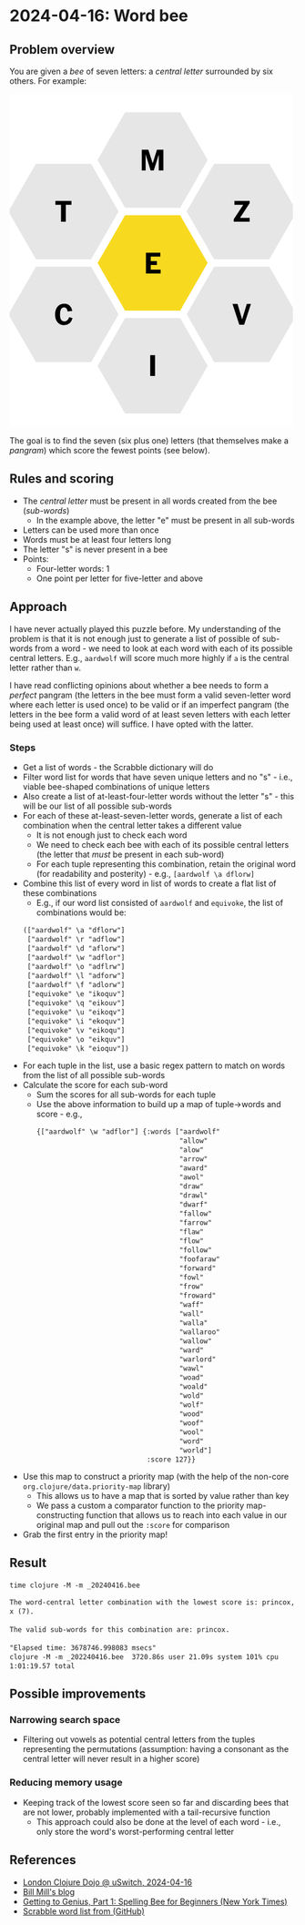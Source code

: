 # 2024-04-16: Word bee

## Problem overview

You are given a _bee_ of seven letters: a _central letter_ surrounded by six others. For example:

!["Word bee"](./img.png "Word bee")

The goal is to find the seven (six plus one) letters (that themselves make a _pangram_) which score the fewest points
(see below).

## Rules and scoring

- The _central letter_ must be present in all words created from the bee (_sub-words_)
    - In the example above, the letter "e" must be present in all sub-words
- Letters can be used more than once
- Words must be at least four letters long
- The letter "s" is never present in a bee
- Points:
    - Four-letter words: 1
    - One point per letter for five-letter and above

## Approach

I have never actually played this puzzle before. My understanding of the problem is that it is not enough just to
generate a list of possible of sub-words from a word - we need to look at each word with each of its possible central
letters. E.g., `aardwolf` will score much more highly if `a` is the central letter rather than `w`.

I have read conflicting opinions about whether a bee needs to form a _perfect_ pangram (the letters in the bee must form
a valid seven-letter word where each letter is used once) to be valid or if an imperfect pangram (the letters in the bee
form a valid word of at least seven letters with each letter being used at least once) will suffice. I have opted with
the latter.

### Steps

- Get a list of words - the Scrabble dictionary will do
- Filter word list for words that have seven unique letters and no "s" - i.e., viable bee-shaped combinations of
  unique letters
- Also create a list of at-least-four-letter words without the letter "s" - this will be our list of all possible
  sub-words
- For each of these at-least-seven-letter words, generate a list of each combination when the central letter takes a
  different value
    - It is not enough just to check each word
    - We need to check each bee with each of its possible central letters (the letter that _must_ be present in each
      sub-word)
    - For each tuple representing this combination, retain the original word (for readability and posterity) -
      e.g., `[aardwolf \a dflorw]`
- Combine this list of every word in list of words to create a flat list of these combinations
    - E.g., if our word list consisted of `aardwolf` and `equivoke`, the list of combinations would be:
  ```text
  (["aardwolf" \a "dflorw"]
   ["aardwolf" \r "adflow"]
   ["aardwolf" \d "aflorw"]
   ["aardwolf" \w "adflor"]
   ["aardwolf" \o "adflrw"]
   ["aardwolf" \l "adforw"]
   ["aardwolf" \f "adlorw"]
   ["equivoke" \e "ikoquv"]
   ["equivoke" \q "eikouv"]
   ["equivoke" \u "eikoqv"]
   ["equivoke" \i "ekoquv"]
   ["equivoke" \v "eikoqu"]
   ["equivoke" \o "eikquv"]
   ["equivoke" \k "eioquv"])
  ```
- For each tuple in the list, use a basic regex pattern to match on words from the list of all possible sub-words
- Calculate the score for each sub-word
    - Sum the scores for all sub-words for each tuple
    - Use the above information to build up a map of tuple->words and score - e.g.,
      ```text
      {["aardwolf" \w "adflor"] {:words ["aardwolf"
                                         "allow"
                                         "alow"
                                         "arrow"
                                         "award"
                                         "awol"
                                         "draw"
                                         "drawl"
                                         "dwarf"
                                         "fallow"
                                         "farrow"
                                         "flaw"
                                         "flow"
                                         "follow"
                                         "foofaraw"
                                         "forward"
                                         "fowl"
                                         "frow"
                                         "froward"
                                         "waff"
                                         "wall"
                                         "walla"
                                         "wallaroo"
                                         "wallow"
                                         "ward"
                                         "warlord"
                                         "wawl"
                                         "woad"
                                         "woald"
                                         "wold"
                                         "wolf"
                                         "wood"
                                         "woof"
                                         "wool"
                                         "word"
                                         "world"]
                                 :score 127}}
      ```
- Use this map to construct a priority map (with the help of the non-core `org.clojure/data.priority-map` library)
    - This allows us to have a map that is sorted by value rather than key
    - We pass a custom a comparator function to the priority map-constructing function that allows us to reach into each
      value in our original map and pull out the `:score` for comparison
- Grab the first entry in the priority map!

## Result

```shell
time clojure -M -m _20240416.bee
```

```shell
The word-central letter combination with the lowest score is: princox, x (7).

The valid sub-words for this combination are: princox.

"Elapsed time: 3678746.998083 msecs"
clojure -M -m _202240416.bee  3720.86s user 21.09s system 101% cpu 1:01:19.57 total
```

## Possible improvements

### Narrowing search space

- Filtering out vowels as potential central letters from the tuples representing the permutations (assumption:
  having a consonant as the central letter will never result in a higher score)

### Reducing memory usage

- Keeping track of the lowest score seen so far and discarding bees that are not lower, probably implemented with a
  tail-recursive function
    - This approach could also be done at the level of each word - i.e., only store the word's worst-performing central
      letter

## References

- [London Clojure Dojo @ uSwitch, 2024-04-16](https://www.meetup.com/london-clojurians/events/298438545/)
- [Bill Mill's blog](https://notes.billmill.org/blog/2024/03/What_are_the__worst__spelling_bee_pangrams_.html)
- [Getting to Genius, Part 1: Spelling Bee for Beginners (New York Times)](https://www.nytimes.com/2023/09/11/crosswords/getting-to-genius-part-1.html)
- [Scrabble word list from (GitHub)](https://github.com/raun/Scrabble/blob/master/words.txt)
